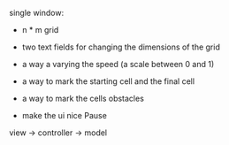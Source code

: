 
single window:
- n * m grid
- two text fields for changing the dimensions of the grid
- a way a varying the speed (a scale between 0 and 1)
- a way to mark the starting cell and the final cell
- a way to mark the cells obstacles

- make the ui nice
Pause


view -> controller -> model